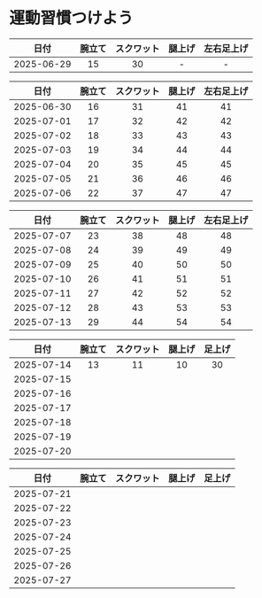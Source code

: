 # 運動習慣つけよう

|日付|腕立て|スクワット|腿上げ|左右足上げ|
|:---:|:---:|:---:|:---:|:---:|
|2025-06-29|15|30|- | -|

|日付|腕立て|スクワット|腿上げ|左右足上げ|
|:---:|:---:|:---:|:---:|:---:|
|2025-06-30|16|31|41|41|
|2025-07-01|17|32|42|42|
|2025-07-02|18|33|43|43|
|2025-07-03|19|34|44|44|
|2025-07-04|20|35|45|45|
|2025-07-05|21|36|46|46|
|2025-07-06|22|37|47|47|

|日付|腕立て|スクワット|腿上げ|左右足上げ|
|:---:|:---:|:---:|:---:|:---:|
|2025-07-07|23|38|48|48|
|2025-07-08|24|39|49|49|
|2025-07-09|25|40|50|50|
|2025-07-10|26|41|51|51|
|2025-07-11|27|42|52|52|
|2025-07-12|28|43|53|53|
|2025-07-13|29|44|54|54|

|日付|腕立て|スクワット|腿上げ|足上げ|
|:---:|:---:|:---:|:---:|:---:|
|2025-07-14|13|11|10|30|
|2025-07-15|  |  |  |  |
|2025-07-16|  |  |  |  |
|2025-07-17|  |  |  |  |
|2025-07-18|  |  |  |  |
|2025-07-19|  |  |  |  |
|2025-07-20|  |  |  |  |

|日付|腕立て|スクワット|腿上げ|足上げ|
|:---:|:---:|:---:|:---:|:---:|
|2025-07-21|  |  |  |  |
|2025-07-22|  |  |  |  |
|2025-07-23|  |  |  |  |
|2025-07-24|  |  |  |  |
|2025-07-25|  |  |  |  |
|2025-07-26|  |  |  |  |
|2025-07-27|  |  |  |  |